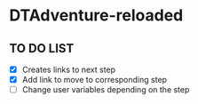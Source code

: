 # DTAdventure-reloaded

## TO DO LIST

- [x] Creates links to next step
- [x] Add link to move to corresponding step 
- [ ] Change user variables depending on the step 
